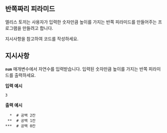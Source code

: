 ## **반쪽짜리 피라미드**

엘리스 토끼는 사용자가 입력한 숫자만큼 높이를 가지는 반쪽 피라미드를 만들어주는 프로그램을 만들려고 합니다.

지시사항을 참고하여 코드를 작성하세요.

## **지시사항**

**`num`** 매개변수에서 자연수를 입력받습니다. 입력된 숫자만큼 높이를 가지는 반쪽 피라미드를 출력하세요.

**입력 예시**

```
3

```

**출력 예시**

```
  *  # 공백 2칸
 **  # 공백 1칸
***  # 공백 0칸
```
